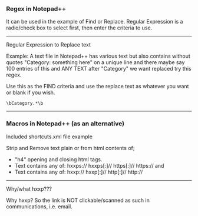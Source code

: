 ### Regex in Notepad++

It can be used in the example of Find or Replace. Regular Expression is a radio/check box to select first, then enter the criteria to use.

----

Regular Expression to Replace text

Example: A text file in Notepad++ has various text but also contains without quotes "Category: something here" on a unique line and there maybe say 100 entries of this and ANY TEXT after "Category" we want replaced try this regex.

Use this as the FIND criteria and use the replace text as whatever you want or blank if you wish.

```
\bCategory.*\b
````

----

### Macros in Notepad++ (as an alternative)

Included shortcuts.xml file example

Strip and Remove text plain or from html contents of;
 
* "h4" opening and closing html tags.
* Text contains any of: hxxps:// hxxps[:]// https[:]// https:// and
* Text contains any of: hxxp:// hxxp[:]// http[:]// http://

----

Why/what hxxp??? 

Why hxxp? So the link is NOT clickable/scanned as such in communications, i.e. email.
